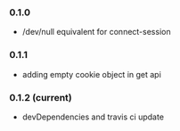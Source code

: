 ### 0.1.0
 - /dev/null equivalent for connect-session

### 0.1.1
 - adding empty cookie object in get api

### 0.1.2 (current)
 - devDependencies and travis ci update
